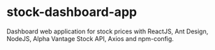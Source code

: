 # stock-dashboard-app
Dashboard web application for stock prices with ReactJS, Ant Design, NodeJS, Alpha Vantage Stock API, Axios and npm-config.
